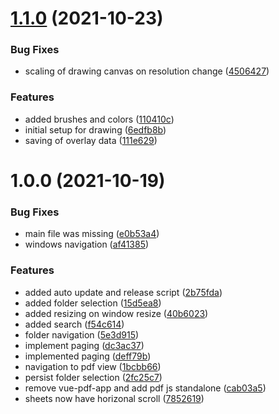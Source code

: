 # [1.1.0](https://github.com/sebbi08/sheet-music-viewer/compare/v1.0.0...v1.1.0) (2021-10-23)


### Bug Fixes

* scaling of drawing canvas on resolution change ([4506427](https://github.com/sebbi08/sheet-music-viewer/commit/45064279e495826c81687063537ec93ef22784ae))


### Features

* added brushes and colors ([110410c](https://github.com/sebbi08/sheet-music-viewer/commit/110410ced1ee154ea01cf226151df11aa8e5bb13))
* initial setup for drawing ([6edfb8b](https://github.com/sebbi08/sheet-music-viewer/commit/6edfb8b58df40c78cb803e0ae29a678bb4593048))
* saving of overlay data ([111e629](https://github.com/sebbi08/sheet-music-viewer/commit/111e62987c57177951d656dd9bbd4d1df459bfc9))

# 1.0.0 (2021-10-19)


### Bug Fixes

* main file was missing ([e0b53a4](https://github.com/sebbi08/sheet-music-viewer/commit/e0b53a471f87aace3c8f173ff13d24fb6b1f0d8b))
* windows navigation ([af41385](https://github.com/sebbi08/sheet-music-viewer/commit/af41385fac5ff35956df941641efad35917818c5))


### Features

* added auto update and release script ([2b75fda](https://github.com/sebbi08/sheet-music-viewer/commit/2b75fda8a7bf1f4b17911e3f2a379e1b67126097))
* added folder selection ([15d5ea8](https://github.com/sebbi08/sheet-music-viewer/commit/15d5ea8d6c642ed6b89ec469f6dcf56dd4f4092d))
* added resizing on window resize ([40b6023](https://github.com/sebbi08/sheet-music-viewer/commit/40b602321996d7fe4389bbe1e598d0fa5bc0bc6e))
* added search ([f54c614](https://github.com/sebbi08/sheet-music-viewer/commit/f54c61418337837e805cd42c7e93f74b002c3d06))
* folder navigation ([5e3d915](https://github.com/sebbi08/sheet-music-viewer/commit/5e3d915baae29d552d30ac186a1574c99dbe6a2d))
* implement paging ([dc3ac37](https://github.com/sebbi08/sheet-music-viewer/commit/dc3ac3723ec03cd4ba0812f2655b47376272cae8))
* implemented paging ([deff79b](https://github.com/sebbi08/sheet-music-viewer/commit/deff79bdd1f169b3e0a950a8f5f37d34aa7a1e45))
* navigation to pdf view ([1bcbb66](https://github.com/sebbi08/sheet-music-viewer/commit/1bcbb669a0f6c552233dd62ff8381ddd8d0a1d56))
* persist folder selection ([2fc25c7](https://github.com/sebbi08/sheet-music-viewer/commit/2fc25c78707cafc077c4bd3136ed2c80c6b0e8eb))
* remove vue-pdf-app and add pdf js standalone ([cab03a5](https://github.com/sebbi08/sheet-music-viewer/commit/cab03a510b134c1e1ae296e7a842fc9be02c8450))
* sheets now have horizonal scroll ([7852619](https://github.com/sebbi08/sheet-music-viewer/commit/7852619609b21c08197fc6ea545617fea46a58f2))
